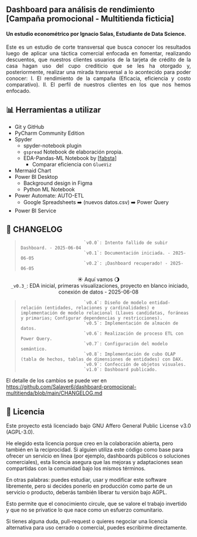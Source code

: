 ## Dashboard para análisis de rendimiento [Campaña promocional - Multitienda ficticia]
#### Un estudio econométrico por Ignacio Salas, Estudiante de Data Science. 

<p align="justify">
Este es un estudio de corte transversal que busca conocer los resultados luego de aplicar una táctica comercial enfocada en fomentar, realizando descuentos, que nuestros clientes usuarios de la tarjeta de crédito de la casa hagan uso del cupo crediticio que se les ha otorgado y, posteriormente, realizar una mirada transversal a lo acontecido para poder conocer: I. El rendimiento de la campaña (Eficacia, eficiencia y costo comparativo). II. El perfil de nuestros clientes en los que nos hemos enfocado.
</p>

## 📊 Herramientas a utilizar
- Git y GitHub  
- PyCharm Community Edition  
- Spyder  
  - spyder-notebook plugin  
  - `gspread` Notebook de elaboración propia.  
  - EDA-Pandas-ML Notebook by <a href="https://github.com/fabsta" target="_blank" rel="noopener noreferrer">[fabsta]</a>  
    - Comparar eficiencia con `GlueViz`  
- Mermaid Chart  
- Power BI Desktop  
  - Background design in Figma  
  - Python ML Notebook  
- Power Automate: AUTO-ETL  
  - Google Spreadsheets ➡️ (nuevos datos.csv) ➡️  Power Query  
- Power BI Service  

## 🔄 CHANGELOG

>                             `v0.0`: Intento fallido de subir Dashboard. - 2025-06-04  
>                             `v0.1`: Documentación iniciada. - 2025-06-05  
>                             `v0.2`: ¡Dashboard recuperado! - 2025-06-05  
<p align="center">☀️ Aquí vamos 🌖<br> <code> _v0.3_</code>: EDA inicial, primeras visualizaciones, proyecto en blanco iniciado, conexión de datos  - 2025-06-08   </p>  

>                             `v0.4`: Diseño de modelo entidad-relación (entidades, relaciones y cardinalidades) e implementación de modelo relacional (Llaves candidatas, foráneas y primarias; Configurar dependencias y restricciones).
>                             `v0.5`: Implementación de almacén de datos. 
>                             `v0.6`: Realización de proceso ETL con Power Query.  
>                             `v0.7`: Configuración del modelo semántico.  
>                             `v0.8`: Implementación de cubo OLAP (tabla de hechos, tablas de dimensiones de entidades) con DAX.  
>                             `v0.9`: Confección de objetos visuales.  
>                             `v1.0`: Dashboard publicado.  

El detalle de los cambios se puede ver en  
<a href="https://github.com/Salayer6/dashboard-promocional-multitienda/blob/main/CHANGELOG.md" target="_blank" rel="noopener noreferrer">
https://github.com/Salayer6/dashboard-promocional-multitienda/blob/main/CHANGELOG.md</a>

## 📜 Licencia
<p align="justify">
Este proyecto está licenciado bajo GNU Affero General Public License v3.0 (AGPL-3.0).  

He elegido esta licencia porque creo en la colaboración abierta, pero también en la reciprocidad. Si alguien utiliza este código como base para ofrecer un servicio en línea (por ejemplo, dashboards públicos o soluciones comerciales), esta licencia asegura que las mejoras y adaptaciones sean compartidas con la comunidad bajo los mismos términos.  

En otras palabras: puedes estudiar, usar y modificar este software libremente, pero si decides ponerlo en producción como parte de un servicio o producto, deberás también liberar tu versión bajo AGPL.  

Esto permite que el conocimiento circule, que se valore el trabajo invertido y que no se privatice lo que nace como un esfuerzo comunitario.  

Si tienes alguna duda, pull-request o quieres negociar una licencia alternativa para uso cerrado o comercial, puedes escribirme directamente.  
</p>

